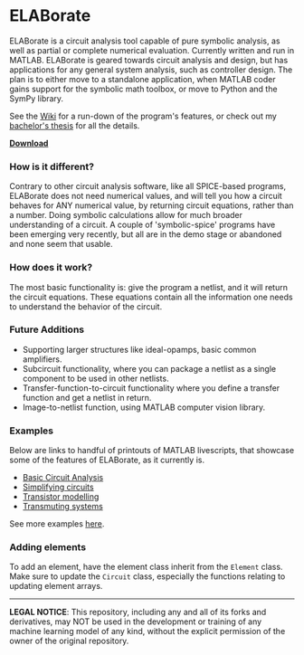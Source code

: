 # **ELABorate**
ELABorate is a circuit analysis tool capable of pure symbolic analysis, as well as partial or complete numerical evaluation. Currently written and run in MATLAB. ELABorate is geared towards circuit analysis and design, but has applications for any general system analysis, such as controller design. The plan is to either move to a standalone application, when MATLAB coder gains support for the symbolic math toolbox, or move to Python and the SymPy library.

See the [Wiki](https://github.com/NicklasVraa/ELABorate/wiki/) for a run-down of the program's features, or check out my [bachelor's thesis](https://github.com/NicklasVraa/ELABorate/blob/master/programmatic_symbolic_circuit_analysis.pdf) for all the details.

[**Download**](https://github.com/NicklasVraa/ELABorate/raw/master/build/ELABorate.mltbx)

### **How is it different?**
Contrary to other circuit analysis software, like all SPICE-based programs, ELABorate does not need numerical values, and will tell you how a circuit behaves for ANY numerical value, by returning circuit equations, rather than a number. Doing symbolic calculations allow for much broader understanding of a circuit. A couple of 'symbolic-spice' programs have been emerging very recently, but all are in the demo stage or abandoned and none seem that usable.

### **How does it work?**
The most basic functionality is: give the program a netlist, and it will return the circuit equations. These equations contain all the information one needs to understand the behavior of the circuit.

### **Future Additions**
- Supporting larger structures like ideal-opamps, basic common amplifiers.
- Subcircuit functionality, where you can package a netlist as a single component to be used in other netlists.
- Transfer-function-to-circuit functionality where you define a transfer function and get a netlist in return.
- Image-to-netlist function, using MATLAB computer vision library.

### **Examples**
Below are links to handful of printouts of MATLAB livescripts, that showcase some of the features of ELABorate, as it currently is.
- [Basic Circuit Analysis](https://github.com/NicklasVraa/ELABorate/blob/master/examples/pdfs/circuit_analysis/introduction.pdf)
- [Simplifying circuits](https://github.com/NicklasVraa/ELABorate/blob/master/examples/pdfs/circuit_manipulation/simplifying.pdf)
- [Transistor modelling](https://github.com/NicklasVraa/ELABorate/blob/master/examples/pdfs/circuit_analysis/transistor_circuits.pdf)
- [Transmuting systems](https://github.com/NicklasVraa/ELABorate/blob/master/examples/pdfs/control_systems/transmuting_systems.pdf)

See more examples [here](https://github.com/NicklasVraa/ELABorate/blob/master/examples/pdfs/).

### **Adding elements**
To add an element, have the element class inherit from the `Element` class.
Make sure to update the `Circuit` class, especially the functions relating to updating element arrays.

---
**LEGAL NOTICE**: This repository, including any and all of its forks and derivatives, may NOT be used in the development or training of any machine learning model of any kind, without the explicit permission of the owner of the original repository.
